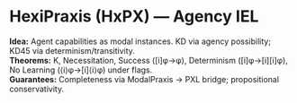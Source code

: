﻿# HexiPraxis (HxPX) — Agency IEL

**Idea:** Agent capabilities as modal instances. KD via agency possibility; KD45 via determinism/transitivity.  
**Theorems:** K, Necessitation, Success ([i]φ→φ), Determinism ([i]φ→[i][i]φ), No Learning (⟨i⟩φ→[i]⟨i⟩φ) under flags.  
**Guarantees:** Completeness via ModalPraxis → PXL bridge; propositional conservativity.

